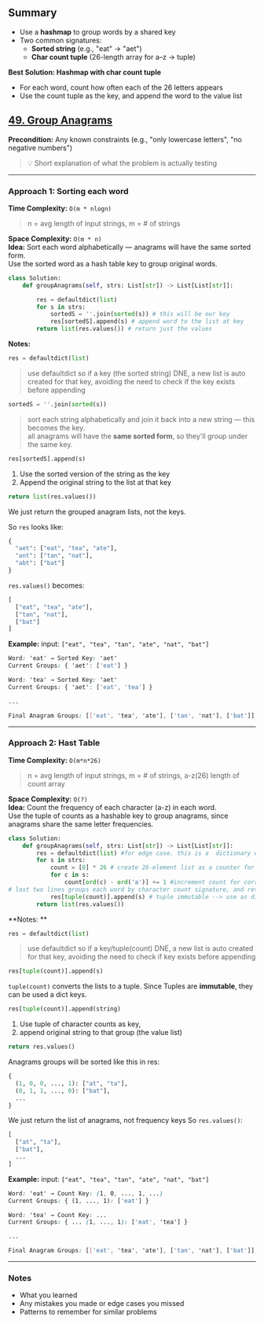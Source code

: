 ## Summary
- Use a **hashmap** to group words by a shared key  
- Two common signatures:
  - **Sorted string** (e.g., "eat" → "aet")
  - **Char count tuple** (26-length array for a–z → tuple)

**Best Solution: Hashmap with char count tuple**  
- For each word, count how often each of the 26 letters appears  
- Use the count tuple as the key, and append the word to the value list

## [49. Group Anagrams](https://leetcode.com/problems/group-anagrams/)
**Precondition:** Any known constraints (e.g., "only lowercase letters", "no negative numbers")

> 💡 Short explanation of what the problem is actually testing

---

### Approach 1: Sorting each word  
**Time Complexity:** `O(m * nlogn)`  
> n = avg length of input strings, m = # of strings

**Space Complexity:** `O(m * n)`  
**Idea:** Sort each word alphabetically — anagrams will have the same sorted form.  
Use the sorted word as a hash table key to group original words.
```python
class Solution:
    def groupAnagrams(self, strs: List[str]) -> List[List[str]]:

        res = defaultdict(list)  
        for s in strs:
            sortedS = ''.join(sorted(s)) # this will be our key
            res[sortedS].append(s) # append word to the list at key
        return list(res.values()) # return just the values
```

**Notes:**
```python
res = defaultdict(list)
```
> use defaultdict so if a key (the sorted string) DNE, a new list is auto created for that key, avoiding the need to check if the key exists before appending

```python
sortedS = ''.join(sorted(s))
```
> sort each string alphabetically and join it back into a new string — this becomes the key.  
> all anagrams will have the **same sorted form**, so they'll group under the same key.

```python
res[sortedS].append(s)
```
1. Use the sorted version of the string as the key  
2. Append the original string to the list at that key

```python
return list(res.values())
```
We just return the grouped anagram lists, not the keys.

So `res` looks like:
```python
{
  "aet": ["eat", "tea", "ate"],
  "ant": ["tan", "nat"],
  "abt": ["bat"]
}
```

`res.values()` becomes:
```python
[
  ["eat", "tea", "ate"],
  ["tan", "nat"],
  ["bat"]
]
```

**Example:**
input: `["eat", "tea", "tan", "ate", "nat", "bat"]`
```css
Word: 'eat' → Sorted Key: 'aet'
Current Groups: { 'aet': ['eat'] }

Word: 'tea' → Sorted Key: 'aet'
Current Groups: { 'aet': ['eat', 'tea'] }

...

Final Anagram Groups: [['eat', 'tea', 'ate'], ['tan', 'nat'], ['bat']]
```


---

### Approach 2: Hast Table
**Time Complexity:** `O(m*n*26)` 
> n = avg length of input strings, m = # of strings, a-z(26) length of count array

**Space Complexity:** `O(?)`  
**Idea:** Count the frequency of each character (a-z) in each word.  
Use the tuple of counts as a hashable key to group anagrams, since anagrams share the same letter frequencies.


```python
class Solution:
    def groupAnagrams(self, strs: List[str]) -> List[List[str]]:
        res = defaultdict(list) #for edge case. this is a  dictionary where each value is a list. 
        for s in strs:
            count = [0] * 26 # create 26-element list as a counter for each char in the alphabet
            for c in s:
                count[ord(c) - ord('a')] += 1 #increment count for correct letter based on ASCII value
# last two lines groups each word by character count signature, and returns all grouped list of anagrams
            res[tuple(count)].append(s) # tuple immutable --> use as dictionary key
        return list(res.values())
```
**Notes: **
```python
res = defaultdict(list)
```
> use defaultdict so if a key/tuple(count) DNE, a new list is auto created for that key, avoiding the need to check if key exists before appending

```python 
res[tuple(count)].append(s)
``` 
  ```tuple(count)``` converts the lists to a tuple. Since Tuples are **immutable**, they can be used a dict keys. 

```python 
res[tuple(count)].append(string)
```
  1. Use tuple of character counts as key,
  2. append original string to that group (the value list)

```python
return res.values()
```
Anagrams groups will be sorted like this in res: 
```python
{
  (1, 0, 0, ..., 1): ["at", "ta"],
  (0, 1, 1, ..., 0): ["bat"],
  ...
}
```
We just return the list of anagrams, not frequency keys
So ```res.values()```:
```python
[
  ["at", "ta"],
  ["bat"],
  ...
]

```

**Example:**
input: `["eat", "tea", "tan", "ate", "nat", "bat"]`
```css
Word: 'eat' → Count Key: (1, 0, ..., 1, ...)
Current Groups: { (1, ..., 1): ['eat'] }

Word: 'tea' → Count Key: ...
Current Groups: { ... (1, ..., 1): ['eat', 'tea'] }

...

Final Anagram Groups: [['eat', 'tea', 'ate'], ['tan', 'nat'], ['bat']]
```


---

### Notes
- What you learned
- Any mistakes you made or edge cases you missed
- Patterns to remember for similar problems
